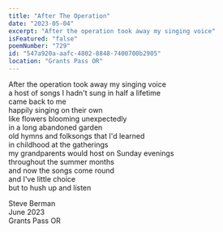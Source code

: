 ```yaml
---
title: "After The Operation"
date: "2023-05-04"
excerpt: "After the operation took away my singing voice"
isFeatured: "false"
poemNumber: "729"
id: "547a920a-aafc-4802-8848-7400700b2905"
location: "Grants Pass OR"
---
```


After the operation took away my singing voice  
a host of songs I hadn't sung in half a lifetime  
came back to me  
happily singing on their own  
like flowers blooming unexpectedly  
in a long abandoned garden  
old hymns and folksongs that I'd learned  
in childhood at the gatherings  
my grandparents would host on Sunday evenings  
throughout the summer months  
and now the songs come round  
and I've little choice  
but to hush up and listen

Steve Berman  
June 2023  
Grants Pass OR
